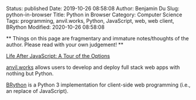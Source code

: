Status: published
Date: 2019-10-26 08:58:08
Author: Benjamin Du
Slug: python-in-browser
Title: Python in Browser
Category: Computer Science
Tags: programming, anvil.works, Python, JavaScript, web, web client, BRython
Modified: 2020-10-26 08:58:08

**
Things on this page are fragmentary and immature notes/thoughts of the author.
Please read with your own judgement!
**

[Life After JavaScript: A Tour of the Options](https://anvil.works/blog/python-in-the-browser-talk)


[anvil.works](https://anvil.works/)
allows users to develop and deploy full stack web apps with nothing but Python.

[BRython](https://brython.info/)
is a Python 3 implementation for client-side web programming 
(i.e., an replace of JavaScript).
